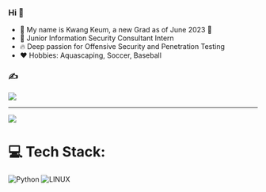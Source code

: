### Hi  👋
- :turtle: My name is Kwang Keum, a new Grad as of June 2023 :trident:
- 🌱 Junior Information Security Consultant Intern
-  :fire: Deep passion for Offensive Security and Penetration Testing
- :heart: Hobbies: Aquascaping, Soccer, Baseball

### ✍️
![](https://quotes-github-readme.vercel.app/api?type=horizontal&theme=tokyonight)

---
[![](https://visitcount.itsvg.in/api?id=kwangyun&icon=0&color=0)](https://visitcount.itsvg.in)
# 💻 Tech Stack:
![Python](https://img.shields.io/badge/python-3670A0?style=for-the-badge&logo=python&logoColor=ffdd54) ![LINUX](https://img.shields.io/badge/Linux-FCC624?style=for-the-badge&logo=linux&logoColor=black)

